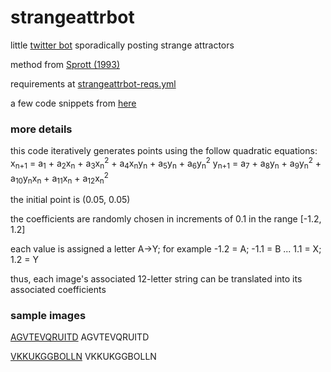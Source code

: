 # strangeattrbot

little [twitter bot](https://twitter.com/strangeattrbot) sporadically posting strange attractors

method from [Sprott (1993)](https://sprott.physics.wisc.edu/pubs/PAPER203.HTM)

requirements at [strangeattrbot-reqs.yml](/strangeattrbot-reqs.yml)

a few code snippets from [here](https://github.com/icecolbeveridge/strangeAttractors)

### more details

this code iteratively generates points using the follow quadratic equations:
x<sub>n+1</sub> = a<sub>1</sub> + a<sub>2</sub>x<sub>n</sub> + a<sub>3</sub>x<sub>n</sub><sup>2</sup> + a<sub>4</sub>x<sub>n</sub>y<sub>n</sub> + a<sub>5</sub>y<sub>n</sub> + a<sub>6</sub>y<sub>n</sub><sup>2</sup>
y<sub>n+1</sub> = a<sub>7</sub> + a<sub>8</sub>y<sub>n</sub> + a<sub>9</sub>y<sub>n</sub><sup>2</sup> + a<sub>10</sub>y<sub>n</sub>x<sub>n</sub> + a<sub>11</sub>x<sub>n</sub> + a<sub>12</sub>x<sub>n</sub><sup>2</sup>

the initial point is (0.05, 0.05)

the coefficients are randomly chosen in increments of 0.1 in the range [-1.2, 1.2]

each value is assigned a letter A->Y; for example -1.2 = A; -1.1 = B ... 1.1 = X; 1.2 = Y

thus, each image's associated 12-letter string can be translated into its associated coefficients

### sample images

[AGVTEVQRUITD](/sample_imgs/swallow.png)
AGVTEVQRUITD

[VKKUKGGBOLLN](/sample_imgs/tri.png)
VKKUKGGBOLLN
